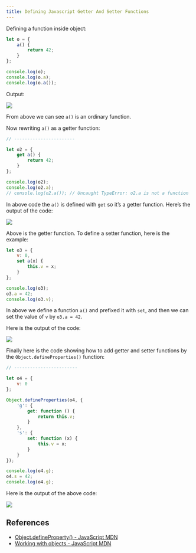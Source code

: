 ```yaml
---
title: Defining Javascript Getter And Setter Functions
---
```


Defining a function inside object:

```javascript
let o = {
    a() {
        return 42;
    }
};

console.log(o);
console.log(o.a);
console.log(o.a());
```

Output:

![](https://raw.githubusercontent.com/liweinan/blogpic2021i/master/may07/4651FA0A-BBD2-4600-BB38-28B7B519ABD1.png)

From above we can see `a()` is an ordinary function.

Now rewriting `a()` as a getter function:

```javascript
// -----------------------

let o2 = {
    get a() {
        return 42;
    }
};

console.log(o2);
console.log(o2.a);
// console.log(o2.a()); // Uncaught TypeError: o2.a is not a function
```

In above code the `a()` is defined with `get` so it’s a getter function. Here’s the output of the code:

![](https://raw.githubusercontent.com/liweinan/blogpic2021i/master/may07/24253504-3781-48C5-9204-7A638719C781.png)

Above is the getter function. To define a setter function, here is the example:

```javascript
let o3 = {
    v: 0,
    set a(x) {
        this.v = x;
    }
};

console.log(o3);
o3.a = 42;
console.log(o3.v);
```

In above we define a function `a()` and prefixed it with `set`, and then we can set the value of `v` by `o3.a = 42`.

Here is the output of the code:

![](https://raw.githubusercontent.com/liweinan/blogpic2021i/master/may07/F9BC463B-86DD-4884-82EA-903F21D0FE07.png)

Finally here is the code showing how to add getter and setter functions by the `Object.defineProperties()` function:

```javascript
// ------------------------

let o4 = {
    v: 0
};

Object.defineProperties(o4, {
    'g': {
        get: function () {
            return this.v;
        }
    },
    's': {
        set: function (x) {
            this.v = x;
        }
    }
});

console.log(o4.g);
o4.s = 42;
console.log(o4.g);
```

Here is the output of the above code:

![](https://raw.githubusercontent.com/liweinan/blogpic2021i/master/may07/81BC3FDB-6213-4B76-8A84-894EF19CC1E0.png)

## References

- [Object.defineProperty() - JavaScript MDN](https://developer.mozilla.org/en-US/docs/Web/JavaScript/Reference/Global_Objects/Object/defineProperty)
- [Working with objects - JavaScript MDN](https://developer.mozilla.org/en-US/docs/Web/JavaScript/Guide/Working_with_Objects#defining_getters_and_setters)

